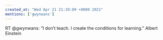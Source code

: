```yaml
---
created_at: "Wed Apr 21 21:39:09 +0000 2021"
mentions: ['gwynwans']
---
```


RT @gwynwans: “I don’t teach. I create the conditions for learning.” Albert Einstein